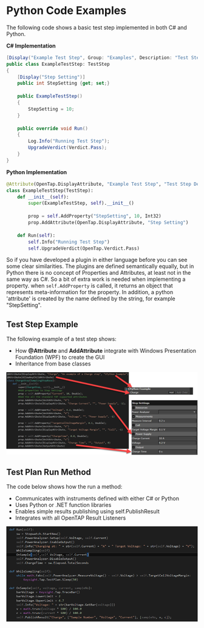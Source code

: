 
# Python Code Examples
The following code shows a basic test step implemented in both C# and Python.

**C# Implementation** 

```cs
[Display("Example Test Step", Group: "Examples", Description: "Test Step Description")]
public class ExampleTestStep: TestStep
{
	[Display("Step Setting")]
	public int StepSetting {get; set;}
	
	public ExampleTestStep()
	{
		StepSetting = 10;
	}

	public override void Run()
	{
		Log.Info("Running Test Step");
		UpgradeVerdict(Verdict.Pass);
	}
}

```

**Python Implementation**

```py
@Attribute(OpenTap.DisplayAttribute, "Example Test Step", "Test Step Description", "Examples")
class ExampleTestStep(TestStep):
	def __init__(self):
		super(ExampleTestStep, self).__init__()

		prop = self.AddProperty("StepSetting", 10, Int32)
		prop.AddAttribute(OpenTap.DisplayAttribute, "Step Setting")

	def Run(self):
		self.Info("Running Test Step")
		self.UpgradeVerdict(OpenTap.Verdict.Pass)
```

So if you have developed a plugin in either language before you can see some clear similarities. 
The plugins are defined semantically equally, but in Python there is no concept of Properties and Attributes,
at least not in the same way as C#. So a bit of extra work is needed when implementing a property.
when ```self.AddProperty``` is called, it returns an object that represents meta-information for the property.
In addition, a python 'attribute' is created by the name defined by the string, for example "StepSetting".



## Test Step Example
The following example of a test step shows:

- How **@Attribute** and **AddAttribute** integrate with Windows Presentation Foundation (WPF) to create the GUI 
- Inheritance from base classes

![](./Images/python_code_example.png) 

## Test Plan Run Method
The code below shows how the run a method:

- Communicates with instruments defined with either C# or Python 
- Uses Python or .NET function libraries 
- Enables simple results publishing using self.PublishResult 
- Integrates with all OpenTAP Result Listeners 

![](./Images/python_test_execute75.png)
